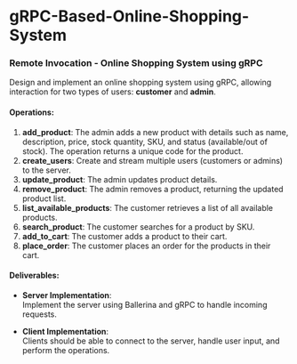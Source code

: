 # gRPC-Based-Online-Shopping-System
### Remote Invocation - Online Shopping System using gRPC

Design and implement an online shopping system using gRPC, allowing interaction for two types of users: **customer** and **admin**.

#### Operations:
1. **add_product**: The admin adds a new product with details such as name, description, price, stock quantity, SKU, and status (available/out of stock). The operation returns a unique code for the product.
2. **create_users**: Create and stream multiple users (customers or admins) to the server.
3. **update_product**: The admin updates product details.
4. **remove_product**: The admin removes a product, returning the updated product list.
5. **list_available_products**: The customer retrieves a list of all available products.
6. **search_product**: The customer searches for a product by SKU.
7. **add_to_cart**: The customer adds a product to their cart.
8. **place_order**: The customer places an order for the products in their cart.

#### Deliverables:
- **Server Implementation**:  
  Implement the server using Ballerina and gRPC to handle incoming requests.
  
- **Client Implementation**:  
  Clients should be able to connect to the server, handle user input, and perform the operations.




